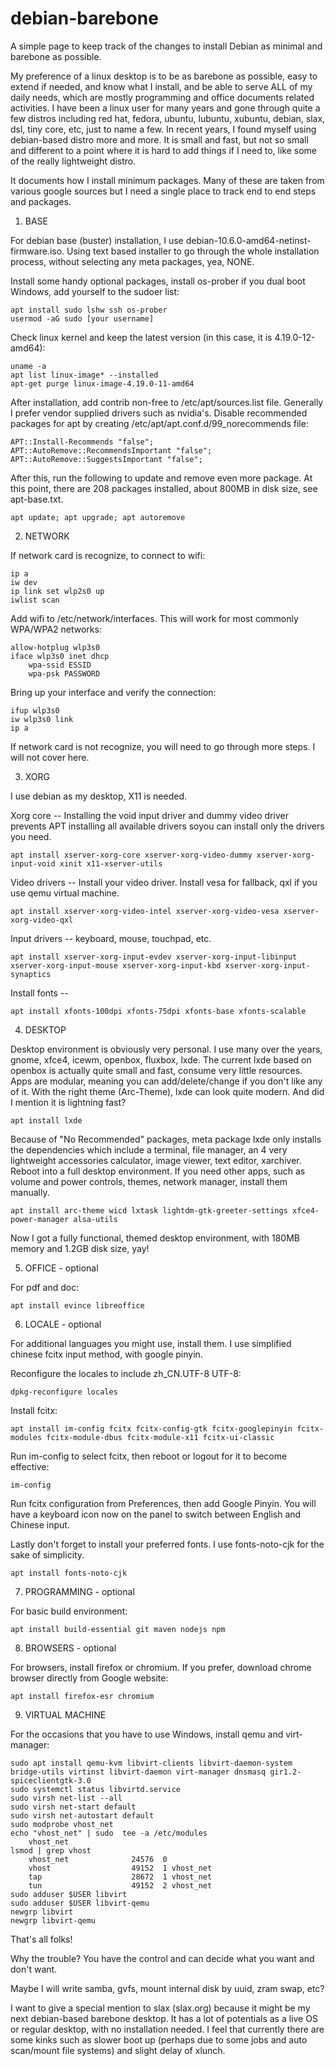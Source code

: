 # debian-barebone

A simple page to keep track of the changes to install Debian as minimal and barebone as possible.

My preference of a linux desktop is to be as barebone as possible, easy to extend if needed, and know what I install, and be able to serve ALL of my daily needs, which are mostly programming and office documents related activities. I have been a linux user for many years and gone through quite a few distros including red hat, fedora, ubuntu, lubuntu, xubuntu, debian, slax, dsl, tiny core, etc, just to name a few. In recent years, I found myself using debian-based distro more and more. It is small and fast, but not so small and different to a point where it is hard to add things if I need to, like some of the really lightweight distro.

It documents how I install minimum packages. Many of these are taken from various google sources but I need a single place to track end to end steps and packages.

1) BASE

For debian base (buster) installation, I use debian-10.6.0-amd64-netinst-firmware.iso. Using text based installer to go through the whole installation process, without selecting any meta packages, yea, NONE. 

Install some handy optional packages, install os-prober if you dual boot Windows, add yourself to the sudoer list:
 
    apt install sudo lshw ssh os-prober
    usermod -aG sudo [your username]
 
Check linux kernel and keep the latest version (in this case, it is 4.19.0-12-amd64):

    uname -a
    apt list linux-image* --installed
    apt-get purge linux-image-4.19.0-11-amd64

After installation, add contrib non-free to /etc/apt/sources.list file. Generally I prefer vendor supplied drivers such as nvidia's. Disable recommended packages for apt by creating /etc/apt/apt.conf.d/99_norecommends file:

    APT::Install-Recommends "false";
    APT::AutoRemove::RecommendsImportant "false";
    APT::AutoRemove::SuggestsImportant "false";

After this, run the following to update and remove even more package. At this point, there are 208 packages installed, about 800MB in disk size, see apt-base.txt.

    apt update; apt upgrade; apt autoremove
 
2) NETWORK

If network card is recognize, to connect to wifi:

    ip a
    iw dev
    ip link set wlp2s0 up
    iwlist scan

Add wifi to /etc/network/interfaces. This will work for most commonly WPA/WPA2 networks:

    allow-hotplug wlp3s0
    iface wlp3s0 inet dhcp
        wpa-ssid ESSID
        wpa-psk PASSWORD

Bring up your interface and verify the connection:

    ifup wlp3s0
    iw wlp3s0 link
    ip a

If network card is not recognize, you will need to go through more steps. I will not cover here.

3) XORG

I use debian as my desktop, X11 is needed. 

Xorg core -- Installing the void input driver and dummy video driver prevents APT installing all available drivers soyou can install only the drivers you need.

    apt install xserver-xorg-core xserver-xorg-video-dummy xserver-xorg-input-void xinit x11-xserver-utils

Video drivers -- Install your video driver. Install vesa for fallback, qxl if you use qemu virtual machine.

    apt install xserver-xorg-video-intel xserver-xorg-video-vesa xserver-xorg-video-qxl

Input drivers -- keyboard, mouse, touchpad, etc.

    apt install xserver-xorg-input-evdev xserver-xorg-input-libinput xserver-xorg-input-mouse xserver-xorg-input-kbd xserver-xorg-input-synaptics

Install fonts -- 

    apt install xfonts-100dpi xfonts-75dpi xfonts-base xfonts-scalable
    
4) DESKTOP

Desktop environment is obviously very personal. I use many over the years, gnome, xfce4, icewm, openbox, fluxbox, lxde. The current lxde based on openbox is actually quite small and fast, consume very little resources. Apps are modular, meaning you can add/delete/change if you don't like any of it. With the right theme (Arc-Theme), lxde can look quite modern. And did I mention it is lightning fast? 

    apt install lxde

Because of "No Recommended" packages, meta package lxde only installs the dependencies which include a terminal, file manager, an 4 very lightweight accessories calculator, image viewer, text editor, xarchiver. Reboot into a full desktop environment. If you need other apps, such as volume and power controls, themes, network manager, install them manually.

    apt install arc-theme wicd lxtask lightdm-gtk-greeter-settings xfce4-power-manager alsa-utils

Now I got a fully functional, themed desktop environment, with 180MB memory and 1.2GB disk size, yay!

5) OFFICE - optional

For pdf and doc:

    apt install evince libreoffice
 
6) LOCALE - optional

For additional languages you might use, install them. I use simplified chinese fcitx input method, with google pinyin. 

Reconfigure the locales to include zh_CN.UTF-8 UTF-8:

    dpkg-reconfigure locales

Install fcitx:

    apt install im-config fcitx fcitx-config-gtk fcitx-googlepinyin fcitx-modules fcitx-module-dbus fcitx-module-x11 fcitx-ui-classic

Run im-config to select fcitx, then reboot or logout for it to become effective: 

    im-config

Run fcitx configuration from Preferences, then add Google Pinyin. You will have a keyboard icon now on the panel to switch between English and Chinese input. 

Lastly don't forget to install your preferred fonts. I use fonts-noto-cjk for the sake of simplicity.

    apt install fonts-noto-cjk
    
7) PROGRAMMING - optional

For basic build environment:

    apt install build-essential git maven nodejs npm

8) BROWSERS - optional

For browsers, install firefox or chromium. If you prefer, download chrome browser directly from Google website:
    
    apt install firefox-esr chromium
    
9) VIRTUAL MACHINE

For the occasions that you have to use Windows, install qemu and virt-manager:

    sudo apt install qemu-kvm libvirt-clients libvirt-daemon-system bridge-utils virtinst libvirt-daemon virt-manager dnsmasq gir1.2-spiceclientgtk-3.0
    sudo systemctl status libvirtd.service
    sudo virsh net-list --all
    sudo virsh net-start default
    sudo virsh net-autostart default
    sudo modprobe vhost_net
    echo "vhost_net" | sudo  tee -a /etc/modules
        vhost_net
    lsmod | grep vhost
        vhost_net              24576  0
        vhost                  49152  1 vhost_net
        tap                    28672  1 vhost_net
        tun                    49152  2 vhost_net
    sudo adduser $USER libvirt
    sudo adduser $USER libvirt-qemu
    newgrp libvirt
    newgrp libvirt-qemu

That's all folks! 

Why the trouble? You have the control and can decide what you want and don't want.

Maybe I will write samba, gvfs, mount internal disk by uuid, zram swap, etc?

I want to give a special mention to slax (slax.org) because it might be my next debian-based barebone desktop. It has a lot of potentials as a live OS or regular desktop, with no installation needed. I feel that currently there are some kinks such as slower boot up (perhaps due to some jobs and auto scan/mount file systems) and slight delay of xlunch. 
